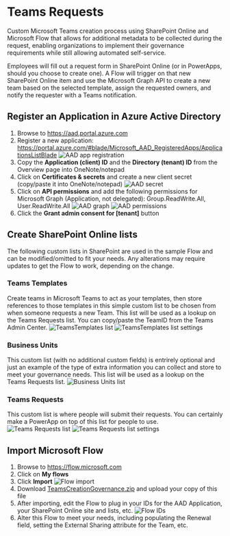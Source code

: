 # Teams Requests
Custom Microsoft Teams creation process using SharePoint Online and Microsoft Flow that allows for additional metadata to be collected during the request, enabling organizations to implement their governance requirements while still allowing automated self-service.

Employees will fill out a request form in SharePoint Online (or in PowerApps, should you choose to create one). A Flow will trigger on that new SharePoint Online item and use the Microsoft Graph API to create a new team based on the selected template, assign the requested owners, and notify the requester with a Teams notification.
## Register an Application in Azure Active Directory
1. Browse to https://aad.portal.azure.com
2. Register a new application: https://portal.azure.com/#blade/Microsoft_AAD_RegisteredApps/ApplicationsListBlade
![AAD app registration](Images/AAD-AppReg.jpg)
3. Copy the **Application (client) ID** and the **Directory (tenant) ID** from the Overview page into OneNote/notepad
4. Click on **Certificates & secrets** and create a new client secret (copy/paste it into OneNote/notepad)
![AAD secret](Images/AAD-secret.jpg)
5. Click on **API permissions** and add the following permissions for Microsoft Graph (Application, not delegated): Group.ReadWrite.All, User.ReadWrite.All
![AAD graph](Images/AAD-Graph.jpg)
![AAD permissions](Images/AAD-Permissions.jpg)
6. Click the **Grant admin consent for [tenant]** button

## Create SharePoint Online lists
The following custom lists in SharePoint are used in the sample Flow and can be modified/omitted to fit your needs. Any alterations may require updates to get the Flow to work, depending on the change.
### Teams Templates
Create teams in Microsoft Teams to act as your templates, then store references to those templates in this simple custom list to be chosen from when someone requests a new Team. This list will be used as a lookup on the Teams Requests list. You can copy/paste the TeamID from the Teams Admin Center.
![TeamsTemplates list](Images/List-TeamsTemplates.gif)
![TeamsTemplates list settings](Images/List-TeamsTemplates-Settings.gif)
### Business Units
This custom list (with no additional custom fields) is entrirely optional and just an example of the type of extra information you can collect and store to meet your governance needs. This list will be used as a lookup on the Teams Requests list. 
![Business Units list](Images/List-BusinessUnits.gif)
### Teams Requests
This custom list is where people will submit their requests. You can certainly make a PowerApp on top of this list for people to use.
![Teams Requests list](Images/List-TeamsRequests.gif)
![Teams Requests list settings](Images/List-TeamsRequests-Settings.gif)

## Import Microsoft Flow
1. Browse to https://flow.microsoft.com
2. Click on **My flows**
3. Click **Import**
![Flow import](Images/Flow-Import.jpg)
4. Download [TeamsCreationGovernance.zip](/TeamsCreationGovernance.zip) and upload your copy of this file
4. After importing, edit the Flow to plug in your IDs for the AAD Application, your SharePoint Online site and lists, etc.
![Flow IDs](Images/Flow-IDs.jpg)
5. Alter this Flow to meet your needs, including populating the Renewal field, setting the External Sharing attribute for the Team, etc.
